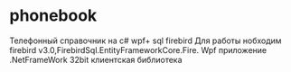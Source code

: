# phonebook
Телефонный справочник на c# wpf+ sql firebird
Для работы нобходим firebird v3.0,FirebirdSql.EntityFrameworkCore.Fire.
Wpf приложение .NetFrameWork
32bit клиентская библиотека
